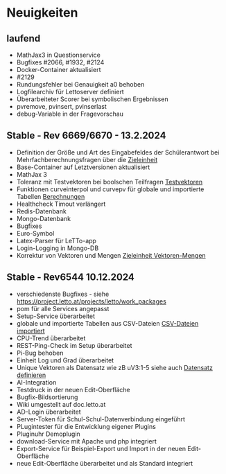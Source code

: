 # Neuigkeiten

## laufend
* MathJax3 in Questionservice
* Bugfixes #2066, #1932, #2124
* Docker-Container aktualisiert
* #2129
* Rundungsfehler bei Genauigkeit a0 behoben
* Logfilearchiv für Lettoserver definiert
* Überarbeiteter Scorer bei symbolischen Ergebnissen
* pvremove, pvinsert, pvinserlast
* debug-Variable in der Fragevorschau


## Stable - Rev 6669/6670 - 13.2.2024
* Definition der Größe und Art des Eingabefeldes der Schülerantwort bei Mehrfachberechnungsfragen über die [Zieleinheit](../ZielEinheit/index.md#parameter-für-die-größe-und-art-des-eingabefeldes-bei-berechneten-teilfragen-einer-mehrfachberechnungsfrage)
* Base-Container auf Letztversionen aktualisiert
* MathJax 3
* Toleranz mit Testvektoren bei boolschen Teilfragen [Testvektoren](../Korrektur/index.md#korrektur-von-symbolischen-ausdrücken-mit-testvektoren)
* Funktionen curveinterpol und curvepv für globale und importierte Tabellen [Berechnungen](../Berechnungen/index.md#funktionen-für-importierte-tabellen)
* Healthcheck Timout verlängert
* Redis-Datenbank 
* Mongo-Datenbank
* Bugfixes
* Euro-Symbol
* Latex-Parser für LeTTo-app
* Login-Logging in Mongo-DB
* Korrektur von Vektoren und Mengen [Zieleinheit Vektoren-Mengen](../ZielEinheit/index.md#parameter-für-den-ergebnisvergleich-von-vektoren-und-mengen-bei-der-schülereingabe)

## Stable - Rev6544 10.12.2024
* verschiedenste Bugfixes - siehe https://project.letto.at/projects/letto/work_packages
* pom für alle Services angepasst
* Setup-Service überarbeitet
* globale und importierte Tabellen aus CSV-Dateien [CSV-Dateien importiert](../BeispielsammlungEditieren/csv-tabellen_importieren/index.md)
* CPU-Trend überarbeitet
* REST-Ping-Check im Setup überarbeitet
* Pi-Bug behoben
* Einheit Log und Grad überarbeitet
* Unique Vektoren als Datensatz wie zB uV3:1-5 siehe auch [Datensatz definieren](../Datensätzedefinieren/index.md#definition-der-werte)
* AI-Integration
* Testdruck in der neuen Edit-Oberfläche
* Bugfix-Bildsortierung
* Wiki umgestellt auf doc.letto.at
* AD-Login überarbeitet
* Server-Token für Schul-Schul-Datenverbindung eingeführt
* PLugintester für die Entwicklung eigener Plugins 
* Pluginuhr Demoplugin
* download-Service mit Apache und php integriert
* Export-Service für Beispiel-Export und Import in der neuen Edit-Oberfläche
* neue Edit-Oberfläche überarbeitet und als Standard integriert